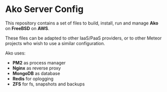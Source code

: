 # Ako Server Config

This repository contains a set of files to build, install, run and manage **Ako** on **FreeBSD** on **AWS**.

These files can be adapted to other IaaS/PaaS providers, or to other Meteor projects who wish to use a similar configuration.

Ako uses:

* **PM2** as process manager
* **Nginx** as reverse proxy
* **MongoDB** as database
* **Redis** for oplogging
* **ZFS** for fs, snapshots and backups
